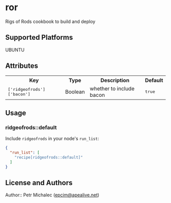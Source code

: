 # ror
Rigs of Rods cookbook to build and deploy

## Supported Platforms

UBUNTU

## Attributes

<table>
  <tr>
    <th>Key</th>
    <th>Type</th>
    <th>Description</th>
    <th>Default</th>
  </tr>
  <tr>
    <td><tt>['ridgeofrods']['bacon']</tt></td>
    <td>Boolean</td>
    <td>whether to include bacon</td>
    <td><tt>true</tt></td>
  </tr>
</table>

## Usage

### ridgeofrods::default

Include `ridgeofrods` in your node's `run_list`:

```json
{
  "run_list": [
    "recipe[ridgeofrods::default]"
  ]
}
```

## License and Authors

Author:: Petr Michalec (epcim@apealive.net)
